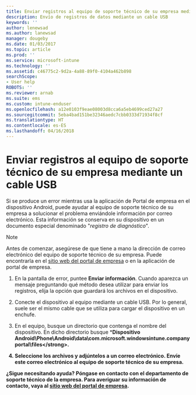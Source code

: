 ```yaml
---
title: Enviar registros al equipo de soporte técnico de su empresa mediante un cable USB | Microsoft Docs
description: Envío de registros de datos mediante un cable USB
keywords: ''
author: lenewsad
ms.author: lanewsad
manager: dougeby
ms.date: 01/03/2017
ms.topic: article
ms.prod: ''
ms.service: microsoft-intune
ms.technology: ''
ms.assetid: c46775c2-9d2a-4a88-89f0-4104a462b898
searchScope:
- User help
ROBOTS: ''
ms.reviewer: arnab
ms.suite: ems
ms.custom: intune-enduser
ms.openlocfilehash: a12e0103f9eae08003d8cca6a5eb4699ced27a27
ms.sourcegitcommit: 5eba4bad151be32346aedc7cbb0333d71934f8cf
ms.translationtype: HT
ms.contentlocale: es-ES
ms.lasthandoff: 04/16/2018
---
```

# <a name="send-logs-to-your-company-support-using-a-usb-cable"></a>Enviar registros al equipo de soporte técnico de su empresa mediante un cable USB

Si se produce un error mientras usa la aplicación de Portal de empresa en el dispositivo Android, puede ayudar al equipo de soporte técnico de su empresa a solucionar el problema enviándole información por correo electrónico. Esta información se conserva en su dispositivo en un documento especial denominado "_registro de diagnóstico_".

> [!Note]
> Antes de comenzar, asegúrese de que tiene a mano la dirección de correo electrónico del equipo de soporte técnico de su empresa. Puede encontrarla en el [sitio web del portal de empresa](https://portal.manage.microsoft.com#HelpDeskDialog) o en la aplicación de portal de empresa.

1. En la pantalla de error, puntee **Enviar información**. Cuando aparezca un mensaje preguntando qué método desea utilizar para enviar los registros, elija la opción que guardará los archivos en el dispositivo.

2. Conecte el dispositivo al equipo mediante un cable USB. Por lo general, suele ser el mismo cable que se utiliza para cargar el dispositivo en un enchufe.

3. En el equipo, busque un directorio que contenga el nombre del dispositivo. En dicho directorio busque *<strong>Dispositivo Android\Phone\Android\data\com.microsoft.windowsintune.companyportal\files\</strong>.

4. Seleccione los archivos y adjúntelos a un correo electrónico. Envíe este correo electrónico al equipo de soporte técnico de su empresa.

¿Sigue necesitando ayuda? Póngase en contacto con el departamento de soporte técnico de la empresa. Para averiguar su información de contacto, vaya al [sitio web del portal de empresa](https://portal.manage.microsoft.com#HelpDeskDialog).
